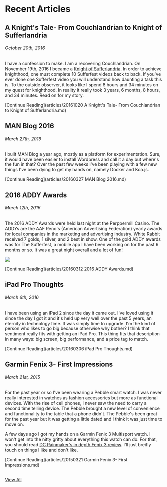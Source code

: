# Recent Articles

## A Knight's Tale- From Couchlandrian to Knight of Sufferlandria
###### October 20th, 2016

I have a confession to make. I am a recovering Couchlandrian. On November 19th, 2016 I became a [Knight of Sufferlandria](https://thesufferfest.com/pages/knights-of-sufferlandria). In order to achieve knighthood, one must complete 10 Sufferfest videos back to back. If you've ever done one Sufferfest video you will understand how daunting a task this is. To the outside observer, it looks like I spend 8 hours and 34 minutes on my quest for knighthood. In reality it really took 3 years, 6 months, 8 hours, and 34 minutes. Read on for my story.

[Continue Reading](articles/20161020 A Knight's Tale- From Couchlandrian to Knight of Sufferlandria.md)

## MAN Blog 2016
###### March 27th, 2016

I built MAN Blog a year ago, mostly as a platform for experimentation. Sure, it would have been easier to install Wordpress and call it a day but where's the fun in that? Over the past few weeks I've been playing with a few new things I've been dying to get my hands on, namely Docker and Koa.js.

[Continue Reading](articles/20160327 MAN Blog 2016.md)

## 2016 ADDY Awards
###### March 12th, 2016

The 2016 ADDY Awards were held last night at the Perppermill Casino.  The ADDYs are the AAF Reno's (American Advertising Federation) yearly awards for local companies in the marketing and advertising industry. White Rabbit received 7 golds, 1 silver, and 2 best in show. One of the gold ADDY awards was for The Sufferfest, a mobile app I have been working on for the past 6 months or so. It was a great night overall and a lot of fun!

![](../resources/20160312/sr7AZnZ%20Medium.jpeg)

[Continue Reading](articles/20160312 2016 ADDY Awards.md)

## iPad Pro Thoughts
###### March 6th, 2016

I have been using an iPad 2 since the day it came out. I've loved using it since the day I got it and it's held up very well over the past 5 years, an eternity in technology time. It was simply time to upgrade. I'm the kind of person who likes to go big because otherwise why bother? I think that sentiment really fits with getting an iPad Pro. This thing fits that description in many ways: big screen, big performance, and a price tag to match.

[Continue Reading](articles/20160306 iPad Pro Thoughts.md)

## Garmin Fenix 3- First Impressions
###### March 21st, 2015

For the past year or so I've been wearing a Pebble smart watch. I was never really interested in watches as fashion  accessories but more as functional devices. With the rise of cell phones, I never saw the need to carry a second time telling device.  The Pebble brought a new level of convenience  and functionality to the table that a phone didn't. The Pebble's been great for the past year but it was getting a little dated and I think it was just time to move on.

A few days ago I got my hands on a Garmin Fenix 3 Multisport watch. I won't get into the nitty gritty about everything this watch can do. For that, you should read [DC Rainmaker's in depth Fenix 3 review](http://www.dcrainmaker.com/2015/03/garmin-fenix3-detailed-review.html). I'll just breifly touch on things I like and don't like.

[Continue Reading](articles/20150321 Garmin Fenix 3- First Impressions.md)

##
[View All](articles/)